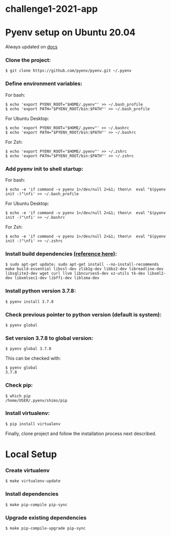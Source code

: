# challenge1-2021-app

# Pyenv setup on Ubuntu 20.04

Always updated on [docs](https://github.com/pyenv/pyenv)

### Clone the project:

    $ git clone https://github.com/pyenv/pyenv.git ~/.pyenv

### Define environment variables:

For bash:

    $ echo 'export PYENV_ROOT="$HOME/.pyenv"' >> ~/.bash_profile
    $ echo 'export PATH="$PYENV_ROOT/bin:$PATH"' >> ~/.bash_profile
    
For Ubuntu Desktop:

    $ echo 'export PYENV_ROOT="$HOME/.pyenv"' >> ~/.bashrc
    $ echo 'export PATH="$PYENV_ROOT/bin:$PATH"' >> ~/.bashrc

For Zsh:

    $ echo 'export PYENV_ROOT="$HOME/.pyenv"' >> ~/.zshrc
    $ echo 'export PATH="$PYENV_ROOT/bin:$PATH"' >> ~/.zshrc

### Add pyenv init to shell startup:

For bash:

    $ echo -e 'if command -v pyenv 1>/dev/null 2>&1; then\n  eval "$(pyenv init -)"\nfi' >> ~/.bash_profile
    
For Ubuntu Desktop:

    $ echo -e 'if command -v pyenv 1>/dev/null 2>&1; then\n  eval "$(pyenv init -)"\nfi' >> ~/.bashrc
    
For Zsh:

    $ echo -e 'if command -v pyenv 1>/dev/null 2>&1; then\n  eval "$(pyenv init -)"\nfi' >> ~/.zshrc
    
### Install build dependencies [(reference here)](https://github.com/pyenv/pyenv/wiki#suggested-build-environment):

    $ sudo apt-get update; sudo apt-get install --no-install-recommends make build-essential libssl-dev zlib1g-dev libbz2-dev libreadline-dev libsqlite3-dev wget curl llvm libncurses5-dev xz-utils tk-dev libxml2-dev libxmlsec1-dev libffi-dev liblzma-dev

### Install python version 3.7.8:

    $ pyenv install 3.7.8

### Check previous pointer to python version (default is system):

    $ pyenv global

### Set version 3.7.8 to global version:

    $ pyenv global 3.7.8

This can be checked with:
    
    $ pyenv global
    3.7.8

### Check pip:

    $ which pip
    /home/USER/.pyenv/shims/pip

### Install virtualenv:

    $ pip install virtualenv

Finally, clone project and follow the installation process next described.

# Local Setup

### Create virtualenv

    $ make virtualenv-update

### Install dependencies

    $ make pip-compile pip-sync

### Upgrade existing dependencies

    $ make pip-compile-upgrade pip-sync
